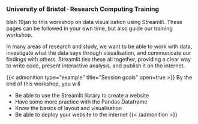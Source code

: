 ### University of Bristol ∙ Research Computing Training

blah 19jan to this workshop on data visualisation using Streamlit. These pages can be followed in your own time, but also guide our training workshop.

In many areas of research and study, we want to be able to work with data, investigate what the data says through visualisation, and communicate our findings with others. Streamlit ties these all together, providing a clear way to write code, present interactive analysis, and publish it on the internet.

{{< admonition type="example" title="Session goals" open=true >}}
By the end of this workshop, you will
- Be able to use the Streamlit library to create a website
- Have some more practice with the Pandas Dataframe
- Know the basics of layout and visualisation
- Be able to deploy your website to the internet
{{< /admonition >}}




